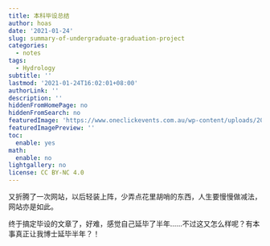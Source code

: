 ```yaml
---
title: 本科毕设总结
author: hoas
date: '2021-01-24'
slug: summary-of-undergraduate-graduation-project
categories:
  - notes
tags:
  - Hydrology
subtitle: ''
lastmod: '2021-01-24T16:02:01+08:00'
authorLink: ''
description: ''
hiddenFromHomePage: no
hiddenFromSearch: no
featuredImage: 'https://www.oneclickevents.com.au/wp-content/uploads/2019/11/Finally-Finished.png'
featuredImagePreview: ''
toc:
  enable: yes
math:
  enable: no
lightgallery: no
license: CC BY-NC 4.0
---
```


又折腾了一次网站，以后轻装上阵，少弄点花里胡哨的东西，人生要慢慢做减法，网站亦是如此。

终于搞定毕设的文章了，好难，感觉自己延毕了半年……不过这又怎么样呢？有本事真正让我博士延毕半年？！

<!--more-->

